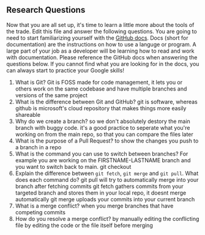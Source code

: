 ## Research Questions 

Now that you are all set up, it's time to learn a little more about the tools of the trade. Edit this file and answer the following questions. You are going to need to start familiarizing yourself with the [GitHub docs](https://docs.github.com/en). Docs (short for documentation) are the instructions on how to use a languge or program. A large part of your job as a developer will be learning how to read and work with documentation. Please reference the GitHub docs when answering the questions below. If you cannot find what you are looking for in the docs, you can always start to practice your Google skills!

1. What is Git?
Git is FOSS made for code management, it lets you or others work on the same codebase and have multiple branches and versions of the same project
2. What is the difference between Git and GitHub?
git is software, whereas github is microsoft's cloud repository that makes things more easily shareable
3. Why do we create a branch?
so we don't absolutely destory the main branch with buggy code. it's a good practice to seperate what you're working on from the main repo, so that you can compare the files later
4. What is the purpose of a Pull Request?
to show the changes you push to a branch in a repo
5. What is the command you can use to switch between branches? For example you are working on the FIRSTNAME-LASTNAME branch and you want to switch back to main.
git checkout
6. Explain the difference between `git fetch`, `git merge` and `git pull`. What does each command do?
git pull will try to automatically merge into your branch after fetching commits
git fetch gathers commits from your targeted branch and stores them in your local repo, it doesnt merge automatically
git merge uploads your commits into your current branch
7. What is a merge conflict?
when you merge branches that have competing commits
8. How do you resolve a merge conflict?
by manually editing the conflicting file by editing the code or the file itself before merging